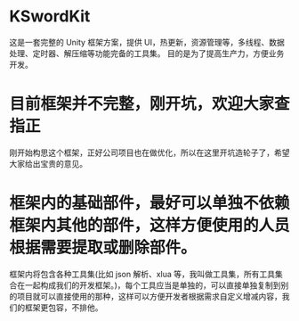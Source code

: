# KSwordKit
这是一套完整的 Unity 框架方案，提供 UI，热更新，资源管理等，多线程、数据处理、定时器、解压缩等功能完备的工具集。
目的是为了提高生产力，方便业务开发。

# 目前框架并不完整，刚开坑，欢迎大家查指正
刚开始构思这个框架，正好公司项目也在做优化，所以在这里开坑造轮子了，希望大家给出宝贵的意见。

# 框架内的基础部件，最好可以单独不依赖框架内其他的部件，这样方便使用的人员根据需要提取或删除部件。
框架内将包含各种工具集(比如 json 解析、xlua 等，我叫做工具集，所有工具集合在一起构成我们的开发框架。)，每个工具应当是单独的，可以直接单独复制到别的项目就可以直接使用的那种，这样可以方便开发者根据需求自定义增减内容，我们的框架更包容，不排他。
